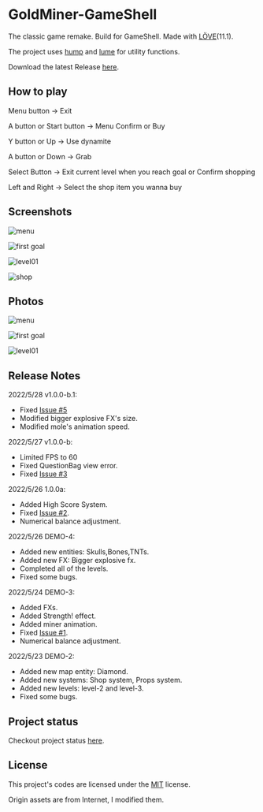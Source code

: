 # GoldMiner-GameShell

The classic game remake. Build for GameShell. Made with [LÖVE](https://love2d.org/)(11.1).

The project uses [hump](https://github.com/vrld/hump) and [lume](https://github.com/rxi/lume)  for utility functions.

Download the latest Release [here](https://github.com/zzxzzk115/GoldMiner-GameShell/releases/latest).

## How to play

Menu button -> Exit

A button or Start button -> Menu Confirm or Buy

Y button or Up -> Use dynamite

A button or Down -> Grab

Select Button -> Exit current level when you reach goal or Confirm shopping

Left and Right -> Select the shop item you wanna buy

## Screenshots

![menu](./pictures/screenshots_01_main_menu.png)

![first goal](./pictures/screenshots_02_first_goal.png)

![level01](./pictures/screenshots_03_level01.png)

![shop](./pictures/screenshots_04_shop.png)

## Photos

![menu](./pictures/photos_01_main_menu.jpg)

![first goal](./pictures/photos_02_first_goal.jpg)

![level01](./pictures/photos_03_level01.jpg)

## Release Notes

2022/5/28 v1.0.0-b.1:

- Fixed [Issue #5](https://github.com/zzxzzk115/GoldMiner-GameShell/issues/5)
- Modified bigger explosive FX's size.
- Modified mole's animation speed.

2022/5/27 v1.0.0-b:

- Limited FPS to 60
- Fixed QuestionBag view error.
- Fixed [Issue #3](https://github.com/zzxzzk115/GoldMiner-GameShell/issues/3)

2022/5/26 1.0.0a:

- Added High Score System.
- Fixed [Issue #2](https://github.com/zzxzzk115/GoldMiner-GameShell/issues/2).
- Numerical balance adjustment.

2022/5/26 DEMO-4:

- Added new entities: Skulls,Bones,TNTs.
- Added new FX: Bigger explosive fx.
- Completed all of the levels.
- Fixed some bugs.

2022/5/24 DEMO-3:

- Added FXs.
- Added Strength! effect.
- Added miner animation.
- Fixed [Issue #1](https://github.com/zzxzzk115/GoldMiner-GameShell/issues/1).
- Numerical balance adjustment.

2022/5/23 DEMO-2: 

- Added new map entity: Diamond.
- Added new systems: Shop system, Props system.
- Added new levels: level-2 and level-3.
- Fixed some bugs.

## Project status

Checkout project status [here](https://github.com/zzxzzk115/GoldMiner-GameShell/projects/1).


## License

This project's codes are licensed under the [MIT](./LICENSE) license.

Origin assets are from Internet, I modified them.